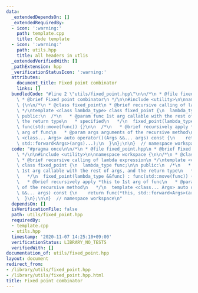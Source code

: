 ```yaml
---
data:
  _extendedDependsOn: []
  _extendedRequiredBy:
  - icon: ':warning:'
    path: template.cpp
    title: Code template
  - icon: ':warning:'
    path: utils.hpp
    title: all headers in utlis
  _extendedVerifiedWith: []
  _pathExtension: hpp
  _verificationStatusIcon: ':warning:'
  attributes:
    document_title: Fixed point combinator
    links: []
  bundledCode: "#line 2 \"utils/fixed_point.hpp\"\n\n/*\n * @file fixed_point.hpp\n\
    \ * @brief Fixed point combinator\n */\n\n#include <utility>\n\nnamespace workspace\
    \ {\n\n/*\n * @class fixed_point\n * @brief recursive calling of lambda expression\n\
    \ */\ntemplate <class lambda_type> class fixed_point {\n  lambda_type func;\n\n\
    \ public:\n  /*\n   * @param func 1st arg callable with the rest of args, and\
    \ the return type\n   * specified\n   */\n  fixed_point(lambda_type &&func) :\
    \ func(std::move(func)) {}\n\n  /*\n   * @brief recursively apply *this to 1st\
    \ arg of func\n   * @param args arguments of the recursive method\n   */\n  template\
    \ <class... Args> auto operator()(Args &&... args) const {\n    return func(*this,\
    \ std::forward<Args>(args)...);\n  }\n};\n\n}  // namespace workspace\n"
  code: "#pragma once\n\n/*\n * @file fixed_point.hpp\n * @brief Fixed point combinator\n\
    \ */\n\n#include <utility>\n\nnamespace workspace {\n\n/*\n * @class fixed_point\n\
    \ * @brief recursive calling of lambda expression\n */\ntemplate <class lambda_type>\
    \ class fixed_point {\n  lambda_type func;\n\n public:\n  /*\n   * @param func\
    \ 1st arg callable with the rest of args, and the return type\n   * specified\n\
    \   */\n  fixed_point(lambda_type &&func) : func(std::move(func)) {}\n\n  /*\n\
    \   * @brief recursively apply *this to 1st arg of func\n   * @param args arguments\
    \ of the recursive method\n   */\n  template <class... Args> auto operator()(Args\
    \ &&... args) const {\n    return func(*this, std::forward<Args>(args)...);\n\
    \  }\n};\n\n}  // namespace workspace\n"
  dependsOn: []
  isVerificationFile: false
  path: utils/fixed_point.hpp
  requiredBy:
  - template.cpp
  - utils.hpp
  timestamp: '2020-11-07 14:25:10+09:00'
  verificationStatus: LIBRARY_NO_TESTS
  verifiedWith: []
documentation_of: utils/fixed_point.hpp
layout: document
redirect_from:
- /library/utils/fixed_point.hpp
- /library/utils/fixed_point.hpp.html
title: Fixed point combinator
---
```

